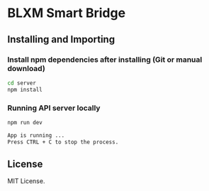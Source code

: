 BLXM Smart Bridge
===========================================


Installing and Importing
------------------------

### Install npm dependencies after installing (Git or manual download)

```bash
cd server
npm install
```

### Running API server locally
```bash
npm run dev
```

```bash
App is running ...
Press CTRL + C to stop the process.
```

License
-------

MIT License.
